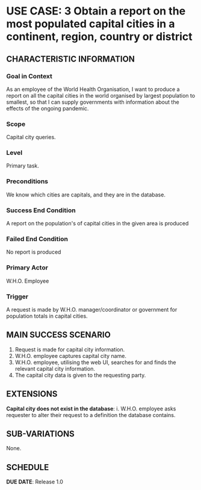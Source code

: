 # USE CASE: 3 Obtain a report on the most populated capital cities in a continent, region, country or district

## CHARACTERISTIC INFORMATION

### Goal in Context


As an employee of the World Health Organisation, I want to produce a report on all the capital cities in the world organised by largest population to smallest, so that I can supply governments with information about the effects of the ongoing pandemic.

### Scope

Capital city queries.

### Level

Primary task.

### Preconditions

We know which cities are capitals, and they are in the database.

### Success End Condition

A report on the population's of capital cities in the given area is produced

### Failed End Condition

No report is produced

### Primary Actor

W.H.O. Employee

### Trigger

A request is made by W.H.O. manager/coordinator or government for population
totals in capital cities.

## MAIN SUCCESS SCENARIO

1. Request is made for capital city information.
2. W.H.O. employee captures capital city name.
3. W.H.O. employee, utilising the web UI, searches for and finds the relevant 
   capital city information.
4. The capital city data is given to the requesting party.

## EXTENSIONS

**Capital city does not exist in the database**:
i. W.H.O. employee asks requester to alter their request to a definition the
       database contains.

## SUB-VARIATIONS

None.

## SCHEDULE

**DUE DATE**: Release 1.0

